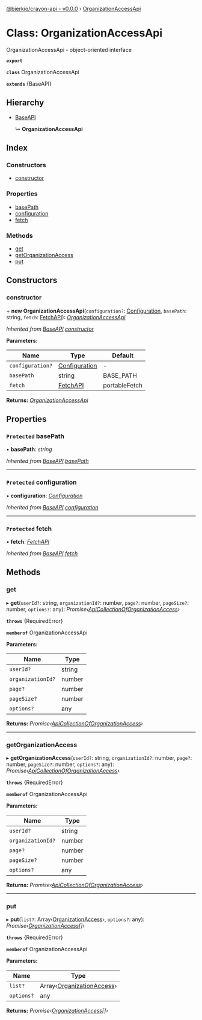 [@bjerkio/crayon-api - v0.0.0](../README.md) › [OrganizationAccessApi](organizationaccessapi.md)

# Class: OrganizationAccessApi

OrganizationAccessApi - object-oriented interface

**`export`** 

**`class`** OrganizationAccessApi

**`extends`** {BaseAPI}

## Hierarchy

* [BaseAPI](baseapi.md)

  ↳ **OrganizationAccessApi**

## Index

### Constructors

* [constructor](organizationaccessapi.md#constructor)

### Properties

* [basePath](organizationaccessapi.md#protected-basepath)
* [configuration](organizationaccessapi.md#protected-configuration)
* [fetch](organizationaccessapi.md#protected-fetch)

### Methods

* [get](organizationaccessapi.md#get)
* [getOrganizationAccess](organizationaccessapi.md#getorganizationaccess)
* [put](organizationaccessapi.md#put)

## Constructors

###  constructor

\+ **new OrganizationAccessApi**(`configuration?`: [Configuration](configuration.md), `basePath`: string, `fetch`: [FetchAPI](../interfaces/fetchapi.md)): *[OrganizationAccessApi](organizationaccessapi.md)*

*Inherited from [BaseAPI](baseapi.md).[constructor](baseapi.md#constructor)*

**Parameters:**

Name | Type | Default |
------ | ------ | ------ |
`configuration?` | [Configuration](configuration.md) | - |
`basePath` | string |  BASE_PATH |
`fetch` | [FetchAPI](../interfaces/fetchapi.md) |  portableFetch |

**Returns:** *[OrganizationAccessApi](organizationaccessapi.md)*

## Properties

### `Protected` basePath

• **basePath**: *string*

*Inherited from [BaseAPI](baseapi.md).[basePath](baseapi.md#protected-basepath)*

___

### `Protected` configuration

• **configuration**: *[Configuration](configuration.md)*

*Inherited from [BaseAPI](baseapi.md).[configuration](baseapi.md#protected-configuration)*

___

### `Protected` fetch

• **fetch**: *[FetchAPI](../interfaces/fetchapi.md)*

*Inherited from [BaseAPI](baseapi.md).[fetch](baseapi.md#protected-fetch)*

## Methods

###  get

▸ **get**(`userId?`: string, `organizationId?`: number, `page?`: number, `pageSize?`: number, `options?`: any): *Promise‹[ApiCollectionOfOrganizationAccess](../interfaces/apicollectionoforganizationaccess.md)›*

**`throws`** {RequiredError}

**`memberof`** OrganizationAccessApi

**Parameters:**

Name | Type |
------ | ------ |
`userId?` | string |
`organizationId?` | number |
`page?` | number |
`pageSize?` | number |
`options?` | any |

**Returns:** *Promise‹[ApiCollectionOfOrganizationAccess](../interfaces/apicollectionoforganizationaccess.md)›*

___

###  getOrganizationAccess

▸ **getOrganizationAccess**(`userId?`: string, `organizationId?`: number, `page?`: number, `pageSize?`: number, `options?`: any): *Promise‹[ApiCollectionOfOrganizationAccess](../interfaces/apicollectionoforganizationaccess.md)›*

**`throws`** {RequiredError}

**`memberof`** OrganizationAccessApi

**Parameters:**

Name | Type |
------ | ------ |
`userId?` | string |
`organizationId?` | number |
`page?` | number |
`pageSize?` | number |
`options?` | any |

**Returns:** *Promise‹[ApiCollectionOfOrganizationAccess](../interfaces/apicollectionoforganizationaccess.md)›*

___

###  put

▸ **put**(`list?`: Array‹[OrganizationAccess](../modules/organizationaccess.md)›, `options?`: any): *Promise‹[OrganizationAccess](../modules/organizationaccess.md)[]›*

**`throws`** {RequiredError}

**`memberof`** OrganizationAccessApi

**Parameters:**

Name | Type |
------ | ------ |
`list?` | Array‹[OrganizationAccess](../modules/organizationaccess.md)› |
`options?` | any |

**Returns:** *Promise‹[OrganizationAccess](../modules/organizationaccess.md)[]›*

